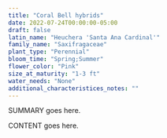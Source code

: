 ```yaml
---
title: "Coral Bell hybrids"
date: 2022-07-24T00:00:00-05:00
draft: false
latin_name: "Heuchera 'Santa Ana Cardinal'"
family_name: "Saxifragaceae"
plant_type: "Perennial"
bloom_time: "Spring;Summer"
flower_color: "Pink"
size_at_maturity: "1-3 ft"
water_needs: "None"
additional_characteristices_notes: ""
---
```


SUMMARY goes here.

<!--more-->

CONTENT goes here.
